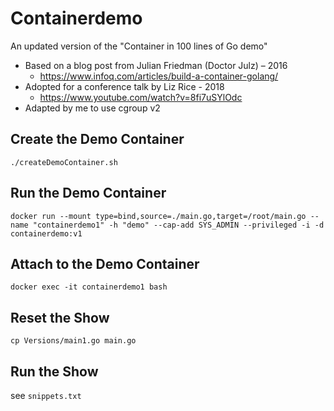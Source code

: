 # Containerdemo

An updated version of the "Container in 100 lines of Go demo"
* Based on a blog post from Julian Friedman (Doctor Julz) – 2016 
  * https://www.infoq.com/articles/build-a-container-golang/
* Adopted for a conference talk by Liz Rice - 2018
  * https://www.youtube.com/watch?v=8fi7uSYlOdc
* Adapted by me to use cgroup v2


## Create the Demo Container 
`./createDemoContainer.sh`

## Run the Demo Container
`docker run --mount type=bind,source=./main.go,target=/root/main.go --name "containerdemo1" -h "demo" --cap-add SYS_ADMIN --privileged -i -d containerdemo:v1`

## Attach to the Demo Container
`docker exec -it containerdemo1 bash`

## Reset the Show
`cp Versions/main1.go main.go`

## Run the Show
see `snippets.txt`
